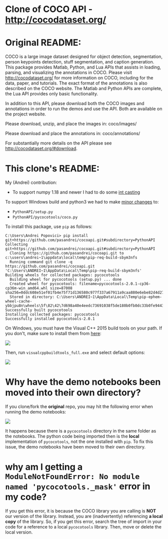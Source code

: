 Clone of COCO API - http://cocodataset.org/
===========================================

# Original README:

COCO is a large image dataset designed for object detection, segmentation, person keypoints detection, stuff segmentation, and caption generation. This package provides Matlab, Python, and Lua APIs that assists in loading, parsing, and visualizing the annotations in COCO. Please visit http://cocodataset.org/ for more information on COCO, including for the data, paper, and tutorials. The exact format of the annotations is also described on the COCO website. The Matlab and Python APIs are complete, the Lua API provides only basic functionality.

In addition to this API, please download both the COCO images and annotations in order to run the demos and use the API. Both are available on the project website.

Please download, unzip, and place the images in: coco/images/

Please download and place the annotations in: coco/annotations/

For substantially more details on the API please see http://cocodataset.org/#download.

# This clone's README:

My (Andrei) contribution:
- To support numpy 1.18 and newer I had to do some [int casting](https://github.com/pasandrei/cocoapi/commit/32b08be3bfd928d2f48de0fc3e6b526cfd2d31fa)

To support Windows build and python3 we had to make [minor changes](https://github.com/cocodataset/cocoapi/compare/master...philferriere:master#diff-49ecc5c8e93163121e2cc2eb6b1fca2c) to:

- `PythonAPI/setup.py`
- `PythonAPI/pycocotools/coco.py`

To install this package, use `pip` as follows:

```
C:\Users\Andrei Popovici> pip install git+https://github.com/pasandrei/cocoapi.git#subdirectory=PythonAPI
Collecting git+https://github.com/pasandrei/cocoapi.git#subdirectory=PythonAPI
  Cloning https://github.com/pasandrei/cocoapi.git to c:\users\andrei~1\appdata\local\temp\pip-req-build-sbym3nfs
  Running command git clone -q https://github.com/pasandrei/cocoapi.git 'C:\Users\ANDREI~1\AppData\Local\Temp\pip-req-build-sbym3nfs'
Building wheels for collected packages: pycocotools
  Building wheel for pycocotools (setup.py) ... done
  Created wheel for pycocotools: filename=pycocotools-2.0.1-cp36-cp36m-win_amd64.whl size=87008 sha256=0ddc608e51ef01fb4e75f71d136580c977f337a67911a9caa880e6ebe82d4d27
  Stored in directory: C:\Users\ANDREI~1\AppData\Local\Temp\pip-ephem-wheel-cache-ybbjpu8n\wheels\5f\82\42\7d698a40e4eedc73691038f5de180b0fb0dc33b0fe9443c58e
Successfully built pycocotools
Installing collected packages: pycocotools
Successfully installed pycocotools-2.0.1
```

On Windows, you must have the Visual C++ 2015 build tools on your path. If you don't, make sure to install them from [here](https://go.microsoft.com/fwlink/?LinkId=691126):

![](img/download.png)

Then, run `visualcppbuildtools_full.exe` and select default options:

![](img/install.png)

# Why have the demo notebooks been moved into their own directory?

If you clone/fork the **original** repo, you may hit the following error when running the demo notebooks:

![](img/notebooks.png)

It happens because there is a `pycocotools` directory in the same folder as the notebooks. The python code being imported then is the **local** implementation of `pycocotools`, not the one installed with `pip`. To fix this issue, the demo notebooks have been moved to their own directory.

# why am I getting a `ModuleNotFoundError: No module named 'pycocotools._mask'` error in my code?

If you get this error, it is because the COCO library you are calling is **NOT** our version of the library. Instead, you are (inadvertently) referencing **a local copy** of the library. So, if you get this error, search the tree of import in your code for a reference to a local `pycocotools` library. Then, move or delete the local version.

